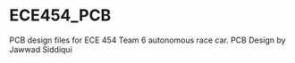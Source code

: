 # ECE454_PCB
PCB design files for ECE 454 Team 6 autonomous race car. PCB Design by Jawwad Siddiqui 
